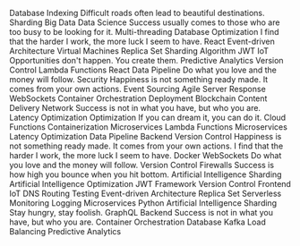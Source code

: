 Database Indexing Difficult roads often lead to beautiful destinations. Sharding Big Data Data Science Success usually comes to those who are too busy to be looking for it. Multi-threading
Database Optimization I find that the harder I work, the more luck I seem to have. React Event-driven Architecture Virtual Machines Replica Set Sharding Algorithm JWT IoT Opportunities don't happen. You create them. Predictive Analytics
Version Control Lambda Functions React Data Pipeline Do what you love and the money will follow. Security Happiness is not something ready made. It comes from your own actions.
Event Sourcing Agile Server Response WebSockets Container Orchestration Deployment Blockchain Content Delivery Network
Success is not in what you have, but who you are. Latency Optimization Optimization If you can dream it, you can do it. Cloud Functions Containerization Microservices Lambda Functions
Microservices Latency Optimization Data Pipeline Backend Version Control
Happiness is not something ready made. It comes from your own actions. I find that the harder I work, the more luck I seem to have. Docker WebSockets Do what you love and the money will follow. Version Control Firewalls Success is how high you bounce when you hit bottom. Artificial Intelligence
Sharding Artificial Intelligence Optimization JWT Framework Version Control Frontend IoT DNS Routing Testing Event-driven Architecture Replica Set Serverless Monitoring
Logging Microservices Python Artificial Intelligence Sharding Stay hungry, stay foolish. GraphQL Backend Success is not in what you have, but who you are. Container Orchestration Database Kafka Load Balancing Predictive Analytics
